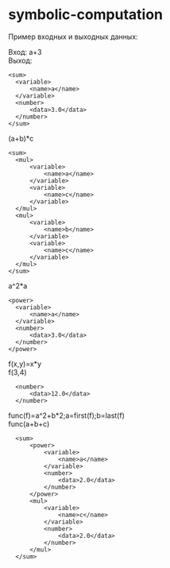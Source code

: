 # symbolic-computation

Пример входных и выходных данных:

Вход: a+3  
Выход:

    <sum>
      <variable>
          <name>a</name>
      </variable>
      <number>
          <data>3.0</data>
      </number>
    </sum>

(a+b)*c

    <sum>
      <mul>
          <variable>
              <name>a</name>
          </variable>
          <variable>
              <name>c</name>
          </variable>
      </mul>
      <mul>
          <variable>
              <name>b</name>
          </variable>
          <variable>
              <name>c</name>
          </variable>
      </mul>
    </sum>

a^2*a

    <power>
      <variable>
          <name>a</name>
      </variable>
      <number>
          <data>3.0</data>
      </number>
    </power>

f(x,y)=x*y   
f(3,4) 

      <number>
          <data>12.0</data>
      </number>
      
func(f)=a^2+b*2;a=first(f);b=last(f)      
func(a+b+c)

      <sum>
          <power>
              <variable>
                  <name>a</name>
              </variable>
              <number>
                  <data>2.0</data>
              </number>
          </power>
          <mul>
              <variable>
                  <name>c</name>
              </variable>
              <number>
                  <data>2.0</data>
              </number>
          </mul>
      </sum>
